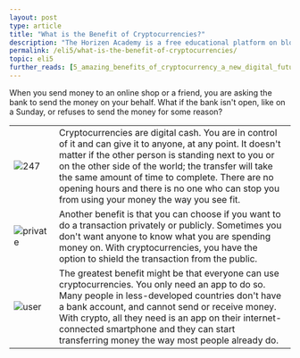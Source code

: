 ```yaml
---
layout: post
type: article
title: "What is the Benefit of Cryptocurrencies?"
description: "The Horizen Academy is a free educational platform on blockchain technology, cryptocurrency, and privacy. In this article you learn about the benefits of cryptocurrencies in a simple, understandable way."
permalink: /eli5/what-is-the-benefit-of-cryptocurrencies/
topic: eli5
further_reads: [5_amazing_benefits_of_cryptocurrency_a_new_digital_future]
---
```


When you send money to an online shop or a friend, you are asking the bank to send the money on your behalf. What if the bank isn't open, like on a Sunday, or refuses to send the money for some reason?

<table class="table table-borderless mb-4">
    <tr>
        <td style="width: 65px;"><img src="/assets/post_files/eli5/what-is-the-benefit-of-cryptocurrencies/247.svg" alt="247"></td>
        <td>
            Cryptocurrencies are digital cash. You are in control of it and can give it to anyone, at any point. It doesn't matter if the other person is standing next to you or on the other side of the world; the transfer will take the same amount of time to complete. There are no opening hours and there is no one who can stop you from using your money the way you see fit.
        </td>
    </tr>
    <tr>
        <td><img src="/assets/post_files/eli5/what-is-the-benefit-of-cryptocurrencies/private.svg" alt="private"></td>
        <td>
            Another benefit is that you can choose if you want to do a transaction privately or publicly. Sometimes you don't want anyone to know what you are spending money on. With cryptocurrencies, you have the option to shield the transaction from the public.
        </td>
    </tr>
    <tr>
        <td><img src="/assets/post_files/eli5/what-is-the-benefit-of-cryptocurrencies/userx.svg" alt="user"></td>
        <td>
            The greatest benefit might be that everyone can use cryptocurrencies. You only need an app to do so. Many people in less-developed countries don't have a bank account, and cannot send or receive money. With crypto, all they need is an app on their internet-connected smartphone and they can start transferring money the way most people already do.
        </td>
    </tr>
</table>

